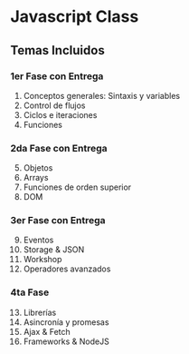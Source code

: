 # Javascript Class 

## Temas Incluidos
### 1er Fase con Entrega
1. Conceptos generales: Sintaxis y variables
2. Control de flujos
3. Ciclos e iteraciones
4. Funciones

### 2da Fase con Entrega
5. Objetos
6. Arrays
7. Funciones de orden superior
8. DOM

### 3er Fase con Entrega
9. Eventos
10. Storage & JSON
11. Workshop
12. Operadores avanzados

### 4ta Fase
13. Librerías
14. Asincronía y promesas
15. Ajax & Fetch
16. Frameworks & NodeJS
